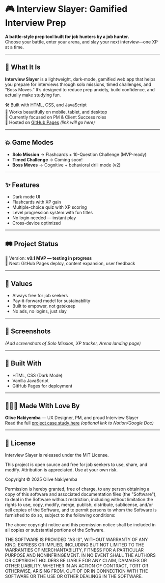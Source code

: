 # 🎮 Interview Slayer: Gamified Interview Prep

**A battle-style prep tool built for job hunters by a job hunter.**  
Choose your battle, enter your arena, and slay your next interview—one XP at a time.

---

## 🧠 What It Is

**Interview Slayer** is a lightweight, dark-mode, gamified web app that helps you prepare for interviews through solo missions, timed challenges, and “Boss Moves.” It’s designed to reduce prep anxiety, build confidence, and actually make studying fun.

🛠️ Built with HTML, CSS, and JavaScript  
📱 Works beautifully on mobile, tablet, and desktop  
🎯 Currently focused on PM & Client Success roles  
🚀 Hosted on [GitHub Pages](#) *(link will go here)*

---

## 💥 Game Modes

- **Solo Mission** → Flashcards + 10-Question Challenge (MVP-ready)
- **Timed Challenge** → Coming soon!
- **Boss Moves** → Cognitive + behavioral drill mode (v2)

---

## ✨ Features

- Dark mode UI
- Flashcards with XP gain
- Multiple-choice quiz with XP scoring
- Level progression system with fun titles
- No login needed — instant play
- Cross-device optimized

---

## 🛤️ Project Status

🚧 Version: **v0.1 MVP — testing in progress**  
🎯 Next: GitHub Pages deploy, content expansion, user feedback

---

## 💖 Values

- Always free for job seekers
- Pay-it-forward model for sustainability
- Built to empower, not gatekeep
- No ads, no logins, just slay

---

## 📸 Screenshots

_(Add screenshots of Solo Mission, XP tracker, Arena landing page)_

---

## 📝 Built With

- HTML, CSS (Dark Mode)
- Vanilla JavaScript
- GitHub Pages for deployment

---

## 🧙🏽‍♀️ Made With Love By

**Olive Nakiyemba** — UX Designer, PM, and proud Interview Slayer  
Read the full [project case study here](#) *(optional link to Notion/Google Doc)*

---

## 📜 License

Interview Slayer is released under the MIT License.

This project is open source and free for job seekers to use, share, and modify. Attribution is appreciated. Use at your own risk.

Copyright © 2025 Olive Nakiyemba

Permission is hereby granted, free of charge, to any person obtaining a copy
of this software and associated documentation files (the "Software"), to deal
in the Software without restriction, including without limitation the rights
to use, copy, modify, merge, publish, distribute, sublicense, and/or sell
copies of the Software, and to permit persons to whom the Software is
furnished to do so, subject to the following conditions:

The above copyright notice and this permission notice shall be included in all
copies or substantial portions of the Software.

THE SOFTWARE IS PROVIDED "AS IS", WITHOUT WARRANTY OF ANY KIND, EXPRESS OR
IMPLIED, INCLUDING BUT NOT LIMITED TO THE WARRANTIES OF MERCHANTABILITY,
FITNESS FOR A PARTICULAR PURPOSE AND NONINFRINGEMENT. IN NO EVENT SHALL THE
AUTHORS OR COPYRIGHT HOLDERS BE LIABLE FOR ANY CLAIM, DAMAGES OR OTHER
LIABILITY, WHETHER IN AN ACTION OF CONTRACT, TORT OR OTHERWISE, ARISING FROM,
OUT OF OR IN CONNECTION WITH THE SOFTWARE OR THE USE OR OTHER DEALINGS IN THE
SOFTWARE.




